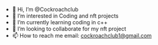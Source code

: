 - 👋 Hi, I’m @Cockroachclub 
- 👀 I’m interested in Coding and nft projects
- 🌱 I’m currently learning coding in c++
- 💞️ I’m looking to collaborate for my nft project
- 📫 How to reach me email: cockroachclub1@gmail.com

<!---
Cockroachclub/Cockroachclub is a ✨ special ✨ repository because its `README.md` (this file) appears on your GitHub profile.
You can click the Preview link to take a look at your changes.
--->
